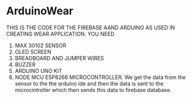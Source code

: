 # ArduinoWear
THIS IS THE CODE FOR THE FIREBASE AAND ARDUINO AS USED IN CREATING WEAR APPLICATION. YOU NEED
1. MAX 30102 SENSOR
2. OLED SCREEN
3. BREADBOARD AND JUMPER WIRES
4. BUZZER
5. ARDUINO UNO KIT
6. NODE MCU ESP8266 MICROCONTROLLER.
We get the data from the sensor to the the arduino ide and then the data is sent to the microcintroller which then sends this data to firebase database.
